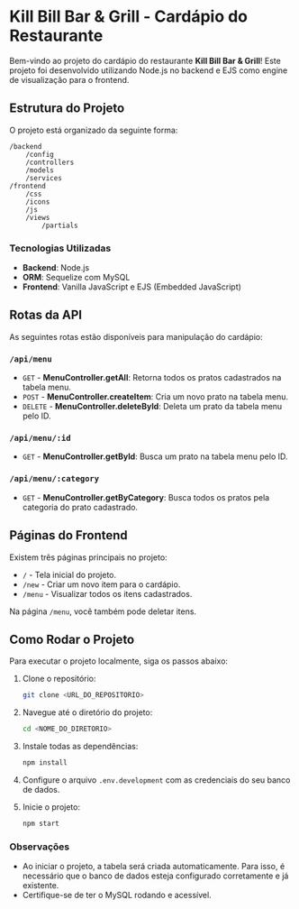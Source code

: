 # Kill Bill Bar & Grill - Cardápio do Restaurante

Bem-vindo ao projeto do cardápio do restaurante **Kill Bill Bar & Grill**! Este projeto foi desenvolvido utilizando Node.js no backend e EJS como engine de visualização para o frontend.

## Estrutura do Projeto

O projeto está organizado da seguinte forma:

```
/backend
    /config
    /controllers
    /models
    /services
/frontend
    /css
    /icons
    /js
    /views
        /partials
```

### Tecnologias Utilizadas

- **Backend**: Node.js
- **ORM**: Sequelize com MySQL
- **Frontend**: Vanilla JavaScript e EJS (Embedded JavaScript)

## Rotas da API

As seguintes rotas estão disponíveis para manipulação do cardápio:

### `/api/menu`

- `GET` - **MenuController.getAll**: Retorna todos os pratos cadastrados na tabela menu.
- `POST` - **MenuController.createItem**: Cria um novo prato na tabela menu.
- `DELETE` - **MenuController.deleteById**: Deleta um prato da tabela menu pelo ID.

### `/api/menu/:id`

- `GET` - **MenuController.getById**: Busca um prato na tabela menu pelo ID.

### `/api/menu/:category`

- `GET` - **MenuController.getByCategory**: Busca todos os pratos pela categoria do prato cadastrado.

## Páginas do Frontend

Existem três páginas principais no projeto:

- `/` - Tela inicial do projeto.
- `/new` - Criar um novo item para o cardápio.
- `/menu` - Visualizar todos os itens cadastrados.

Na página `/menu`, você também pode deletar itens.

## Como Rodar o Projeto

Para executar o projeto localmente, siga os passos abaixo:

1. Clone o repositório:
   ```bash
   git clone <URL_DO_REPOSITORIO>
   ```

2. Navegue até o diretório do projeto:
   ```bash
   cd <NOME_DO_DIRETORIO>
   ```

3. Instale todas as dependências:
   ```bash
   npm install
   ```

4. Configure o arquivo `.env.development` com as credenciais do seu banco de dados.

5. Inicie o projeto:
   ```bash
   npm start
   ```

### Observações

- Ao iniciar o projeto, a tabela será criada automaticamente. Para isso, é necessário que o banco de dados esteja configurado corretamente e já existente.
- Certifique-se de ter o MySQL rodando e acessível.